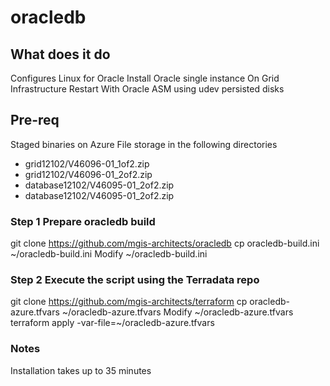 # oracledb

## What does it do
Configures Linux for Oracle
Install Oracle single instance 
On Grid Infrastructure Restart 
With Oracle ASM using udev persisted disks

## Pre-req
Staged binaries on Azure File storage in the following directories
* grid12102/V46096-01_1of2.zip
* grid12102/V46096-01_2of2.zip
* database12102/V46095-01_2of2.zip
* database12102/V46095-01_2of2.zip

### Step 1 Prepare oracledb build
git clone https://github.com/mgis-architects/oracledb
cp oracledb-build.ini ~/oracledb-build.ini
Modify ~/oracledb-build.ini

### Step 2 Execute the script using the Terradata repo
git clone https://github.com/mgis-architects/terraform
cp oracledb-azure.tfvars ~/oracledb-azure.tfvars
Modify ~/oracledb-azure.tfvars
terraform apply -var-file=~/oracledb-azure.tfvars

### Notes
Installation takes up to 35 minutes
